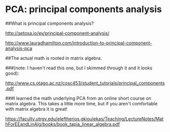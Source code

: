 # PCA: principal components analysis

##What is principal components analysis?

http://setosa.io/ev/principal-component-analysis/

http://www.lauradhamilton.com/introduction-to-principal-component-analysis-pca

##The actual math is rooted in matrix algebra. 

###(note: I haven't read this one, but I skimmed through it and it looks good):

http://www.cs.otago.ac.nz/cosc453/student_tutorials/principal_components.pdf

###I learned the math underlying PCA from an online short course on matrix algebra. This takes a little more time, but if you aren't comfortable with matrix algebra it is great!

https://faculty.utrgv.edu/eleftherios.gkioulekas/Teaching/LectureNotes/MathForEEandLinAlg/books/book_tapia_linear_algebra.pdf




